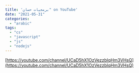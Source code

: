 ```yaml
---
title: 'برمجيات حسان" on YouTube'
date: "2021-05-31"
categories:
  - "arabic"
tags:
  - "cs"
  - "javascript"
  - "js"
  - "nodejs"
---
```


[https://youtube.com/channel/UCaD5hX1OzVezzbIqHm3VHsQ](https://youtube.com/channel/UCaD5hX1OzVezzbIqHm3VHsQ)
